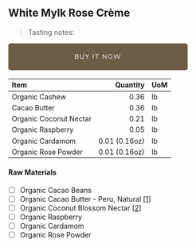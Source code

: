 ## White Mylk Rose Crème
> Tasting notes:

[![Buy Now](/assets/images/buy-now.png "Buy Now")](https://shop.osocra.com/collections/bars/products/22011217)

| Item | Quantity | UoM  |
| :---     | ---:    | :--- |
| Organic Cashew     | 0.36      | lb      |
| Cacao Butter   | 0.36    | lb    |
| Organic Coconut Nectar     | 0.21      | lb      |
| Organic Raspberry     | 0.05      | lb      |
| Organic Cardamom     | 0.01 (0.16oz)      | lb      |
| Organic Rose Powder  | 0.01 (0.16oz)      | lb      |

#### Raw Materials
- [ ] Organic Cacao Beans 
- [ ] Organic Cacao Butter - Peru, Natural [[1](/vendors)]
- [ ] Organic Coconut Blossom Nectar [[2](/vendors)]
- [ ] Organic Raspberry
- [ ] Organic Cardamom 
- [ ] Organic Rose Powder

